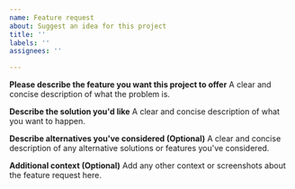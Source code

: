 ```yaml
---
name: Feature request
about: Suggest an idea for this project
title: ''
labels: ''
assignees: ''

---
```


**Please describe the feature you want this project to offer**
A clear and concise description of what the problem is.

**Describe the solution you'd like**
A clear and concise description of what you want to happen.

**Describe alternatives you've considered (Optional)**
A clear and concise description of any alternative solutions or features you've considered.

**Additional context (Optional)**
Add any other context or screenshots about the feature request here.
